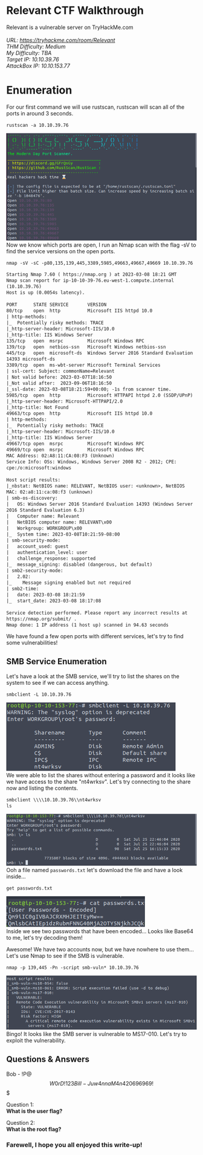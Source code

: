 
# Relevant CTF Walkthrough

Relevant is a vulnerable server on TryHackMe.com<br />
<br />
<i>URL: https://tryhackme.com/room/Relevant<br />
THM Difficulty: Medium<br />
My Difficulty: TBA<br />
Target IP: 10.10.39.76<br />
AttackBox IP: 10.10.153.77<br />
</i>

# Enumeration

For our first command we will use rustscan, rustscan will scan all of the ports in around 3 seconds.<br />
```shell
rustscan -a 10.10.39.76
```
![alt text](https://github.com/JcmniaCS/TryHackMe/blob/main/Relevant/screenshots/SCREENSHOT1.png?raw=true)<br />
Now we know which ports are open, I run an Nmap scan with the flag -sV to find the service versions on the open ports.<br />
```shell
nmap -sV -sC -p80,135,139,445,3389,5985,49663,49667,49669 10.10.39.76
```
```shell
Starting Nmap 7.60 ( https://nmap.org ) at 2023-03-08 18:21 GMT
Nmap scan report for ip-10-10-39-76.eu-west-1.compute.internal (10.10.39.76)
Host is up (0.0054s latency).

PORT      STATE SERVICE       VERSION
80/tcp    open  http          Microsoft IIS httpd 10.0
| http-methods: 
|_  Potentially risky methods: TRACE
|_http-server-header: Microsoft-IIS/10.0
|_http-title: IIS Windows Server
135/tcp   open  msrpc         Microsoft Windows RPC
139/tcp   open  netbios-ssn   Microsoft Windows netbios-ssn
445/tcp   open  microsoft-ds  Windows Server 2016 Standard Evaluation 14393 microsoft-ds
3389/tcp  open  ms-wbt-server Microsoft Terminal Services
| ssl-cert: Subject: commonName=Relevant
| Not valid before: 2023-03-07T18:16:50
|_Not valid after:  2023-09-06T18:16:50
|_ssl-date: 2023-03-08T18:21:59+00:00; -1s from scanner time.
5985/tcp  open  http          Microsoft HTTPAPI httpd 2.0 (SSDP/UPnP)
|_http-server-header: Microsoft-HTTPAPI/2.0
|_http-title: Not Found
49663/tcp open  http          Microsoft IIS httpd 10.0
| http-methods: 
|_  Potentially risky methods: TRACE
|_http-server-header: Microsoft-IIS/10.0
|_http-title: IIS Windows Server
49667/tcp open  msrpc         Microsoft Windows RPC
49669/tcp open  msrpc         Microsoft Windows RPC
MAC Address: 02:A8:11:CA:08:F3 (Unknown)
Service Info: OSs: Windows, Windows Server 2008 R2 - 2012; CPE: cpe:/o:microsoft:windows

Host script results:
|_nbstat: NetBIOS name: RELEVANT, NetBIOS user: <unknown>, NetBIOS MAC: 02:a8:11:ca:08:f3 (unknown)
| smb-os-discovery: 
|   OS: Windows Server 2016 Standard Evaluation 14393 (Windows Server 2016 Standard Evaluation 6.3)
|   Computer name: Relevant
|   NetBIOS computer name: RELEVANT\x00
|   Workgroup: WORKGROUP\x00
|_  System time: 2023-03-08T10:21:59-08:00
| smb-security-mode: 
|   account_used: guest
|   authentication_level: user
|   challenge_response: supported
|_  message_signing: disabled (dangerous, but default)
| smb2-security-mode: 
|   2.02: 
|_    Message signing enabled but not required
| smb2-time: 
|   date: 2023-03-08 18:21:59
|_  start_date: 2023-03-08 18:17:08

Service detection performed. Please report any incorrect results at https://nmap.org/submit/ .
Nmap done: 1 IP address (1 host up) scanned in 94.63 seconds
```
We have found a few open ports with different services, let's try to find some vulnerabilities!

## SMB Service Enumeration

Let's have a look at the SMB service, we'll try to list the shares on the system to see if we can access anything.<br />
```shell
smbclient -L 10.10.39.76
```
![alt text](https://github.com/JcmniaCS/TryHackMe/blob/main/Relevant/screenshots/SCREENSHOT2.png?raw=true)<br />
We were able to list the shares without entering a password and it looks like we have access to the share "nt4wrksv". Let's try connecting to the share now and listing the contents.<br />
```shell
smbclient \\\\10.10.39.76\\nt4wrksv
ls
```
![alt text](https://github.com/JcmniaCS/TryHackMe/blob/main/Relevant/screenshots/SCREENSHOT3.png?raw=true)<br />
Ooh a file named ```passwords.txt``` let's download the file and have a look inside...
```shell
get passwords.txt
```
![alt text](https://github.com/JcmniaCS/TryHackMe/blob/main/Relevant/screenshots/SCREENSHOT4.png?raw=true)<br />
Inside we see two passwords that have been encoded... Looks like Base64 to me, let's try decoding them!<br />

Awesome! We have two accounts now, but we have nowhere to use them... Let's use Nmap to see if the SMB is vulnerable.<br />
```shell
nmap -p 139,445 -Pn -script smb-vuln* 10.10.39.76
```
![alt text](https://github.com/JcmniaCS/TryHackMe/blob/main/Relevant/screenshots/SCREENSHOT6.png?raw=true)<br />
Bingo! It looks like the SMB server is vulnerable to MS17-010. Let's try to exploit the vulnerability.<br />



## Questions & Answers

Bob - !P@$$W0rD!123
Bill - Juw4nnaM4n420696969!$$$

Question 1:<br />
**What is the user flag?** <br />

Question 2:<br />
**What is the root flag?** <br />

### Farewell, I hope you all enjoyed this write-up!

